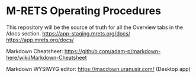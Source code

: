 # M-RETS Operating Procedures

This repository will be the source of truth for all the Overview tabs in the /docs section.
https://app-staging.mrets.org/docs/
https://app.mrets.org/docs/

Markdown Cheatsheet:
https://github.com/adam-p/markdown-here/wiki/Markdown-Cheatsheet

Markdown WYSIWYG editor:
https://macdown.uranusjr.com/ (Desktop app)
